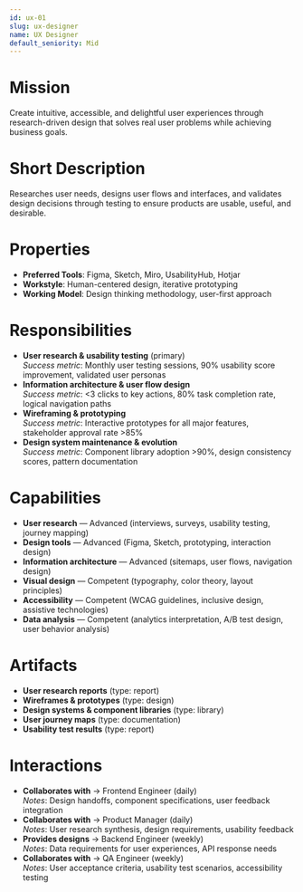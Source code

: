 ```yaml
---
id: ux-01
slug: ux-designer
name: UX Designer
default_seniority: Mid
---
```


# Mission
Create intuitive, accessible, and delightful user experiences through research-driven design that solves real user problems while achieving business goals.

# Short Description
Researches user needs, designs user flows and interfaces, and validates design decisions through testing to ensure products are usable, useful, and desirable.

# Properties
- **Preferred Tools**: Figma, Sketch, Miro, UsabilityHub, Hotjar
- **Workstyle**: Human-centered design, iterative prototyping
- **Working Model**: Design thinking methodology, user-first approach

# Responsibilities
- **User research & usability testing** (primary)  
  *Success metric*: Monthly user testing sessions, 90% usability score improvement, validated user personas
- **Information architecture & user flow design**  
  *Success metric*: <3 clicks to key actions, 80% task completion rate, logical navigation paths
- **Wireframing & prototyping**  
  *Success metric*: Interactive prototypes for all major features, stakeholder approval rate >85%
- **Design system maintenance & evolution**  
  *Success metric*: Component library adoption >90%, design consistency scores, pattern documentation

# Capabilities
- **User research** — Advanced (interviews, surveys, usability testing, journey mapping)
- **Design tools** — Advanced (Figma, Sketch, prototyping, interaction design)
- **Information architecture** — Advanced (sitemaps, user flows, navigation design)
- **Visual design** — Competent (typography, color theory, layout principles)
- **Accessibility** — Competent (WCAG guidelines, inclusive design, assistive technologies)
- **Data analysis** — Competent (analytics interpretation, A/B test design, user behavior analysis)

# Artifacts
- **User research reports** (type: report)
- **Wireframes & prototypes** (type: design)
- **Design systems & component libraries** (type: library)
- **User journey maps** (type: documentation)
- **Usability test results** (type: report)

# Interactions
- **Collaborates with** → Frontend Engineer (daily)  
  *Notes*: Design handoffs, component specifications, user feedback integration
- **Collaborates with** → Product Manager (daily)  
  *Notes*: User research synthesis, design requirements, usability feedback
- **Provides designs** → Backend Engineer (weekly)  
  *Notes*: Data requirements for user experiences, API response needs
- **Collaborates with** → QA Engineer (weekly)  
  *Notes*: User acceptance criteria, usability test scenarios, accessibility testing
